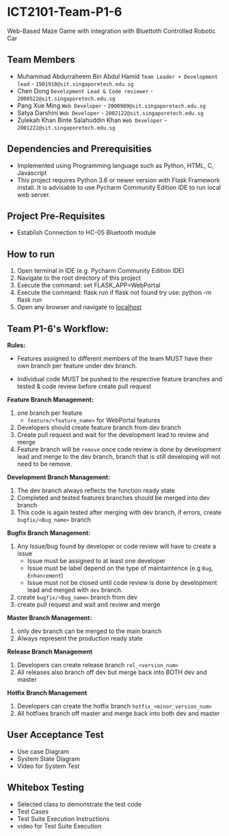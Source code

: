 # ICT2101-Team-P1-6
Web-Based Maze Game with integration with Bluettoth Controlled Robotic Car

## Team Members
- Muhammad Abdurraheem Bin Abdul Hamid `Team Leader + Development lead` - `1501918@sit.singaporetech.edu.sg`
- Chen Dong `Development Lead & Code reviewer` - `2000522@sit.singaporetech.edu.sg`
- Pang Xue Ming  `Web Developer` - `2000989@sit.singaporetech.edu.sg`
- Satya Darshini   `Web Developer` - `2002122@sit.singaporetech.edu.sg`
- Zulekah Khan Binte Salahuddin Khan  `Web Developer` - `2001222@sit.singaporetech.edu.sg`

## Dependencies and Prerequisities
- Implemented using Programming language such as Python, HTML, C, Javascript
- This project requires Python 3.6 or newer version with Flask Framework install. It is advisable to use Pycharm Community Edition IDE to run local web server.

## Project Pre-Requisites

- Establish Connection to HC-05 Bluetooth module

## How to run
1. Open terminal in IDE (e.g. Pycharm Community Edition IDE)
2. Navigate to the root directory of this project
3. Execute the command: set FLASK_APP=WebPortal
4. Execute the command: flask run if flask not found try use: python -m flask run
4. Open any browser and navigate to [localhost](http://127.0.0.1:5000/)

## Team P1-6's Workflow:
**Rules:**

- Features assigned to different members of the team MUST have their own branch per feature under dev branch.

- Individual code MUST be pushed to the respective feature branches and tested & code review before create pull request 

**Feature Branch Management:**
1. one branch per feature
    - `feature/<feature_name>` for WebPortal features
2. Developers should create feature branch from dev branch
3. Create pull request and wait for the development lead to review and merge
4. Feature branch will be `remove` once code review is done by development lead and merge to the dev branch, branch that is still developing will not need to be remove.

**Development Branch Management:**
1. The dev branch always reflects the function ready state
2. Completed and tested features branches should be merged into dev branch
3. This code is again tested after merging with dev branch, if errors, create `bugfix/<Bug_name>` branch

**Bugfix Branch Management:**
1. Any Issue/bug found by developer or code review will have to create a issue 
    - Issue must be assigned to at least one developer
    - Issue must be label depend on the type of maintaintence (e.g `Bug`, `Enhancement`)
    - Issue must not be closed until code review is done by development lead and merged with `dev` branch.
2. create `bugfix/<Bug_name>` branch from dev
3. create pull request and wait and review and merge

**Master Branch Management:**
1. only dev branch can be merged to the main branch
2. Always represent the production ready state

**Release Branch Management**
1. Developers can create release branch `rel_<version_num>`
2. All releases also branch off dev but merge back into BOTH dev and master

**Hotfix Branch Management**
1. Developers can create the hotfix branch `hotfix_<minor_version_num>`
2. All hotfixes branch off master and merge back into both dev and master

## User Acceptance Test
- Use case Diagram
- System State Diagram
- Video for System Test

## Whitebox Testing
- Selected class to demonstrate the test code
- Test Cases
- Test Suite Execution Instructions
- video for Test Suite Execution
